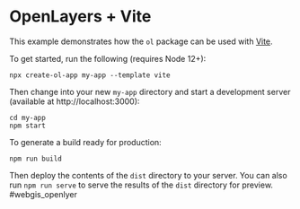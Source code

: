 # OpenLayers + Vite

This example demonstrates how the `ol` package can be used with [Vite](https://vitejs.dev/).

To get started, run the following (requires Node 12+):

    npx create-ol-app my-app --template vite

Then change into your new `my-app` directory and start a development server (available at http://localhost:3000):

    cd my-app
    npm start

To generate a build ready for production:

    npm run build

Then deploy the contents of the `dist` directory to your server.  You can also run `npm run serve` to serve the results of the `dist` directory for preview.
#webgis_openlyer 
